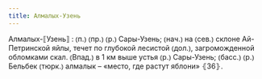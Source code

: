 ```yaml
---
title: Алмалых-Узень
---
```


Алмалых-⟦Узень⟧
: ⦅п.⦆ ⦅пр.⦆ ⦅р.⦆ Сары-Узень; ⦅нач.⦆ на ⦅сев.⦆ склоне Ай-Петринской яйлы, течет по глубокой лесистой ⦅дол.⦆, загроможденной обломками скал. ⦅Впад.⦆ в 1 км выше устья ⦅р.⦆ Сары-Узень; ⦅басс.⦆ ⦅р.⦆ Бельбек ⦅тюрк.⦆ алмалык – «место, где растут яблони» ⦃З6⦄.
